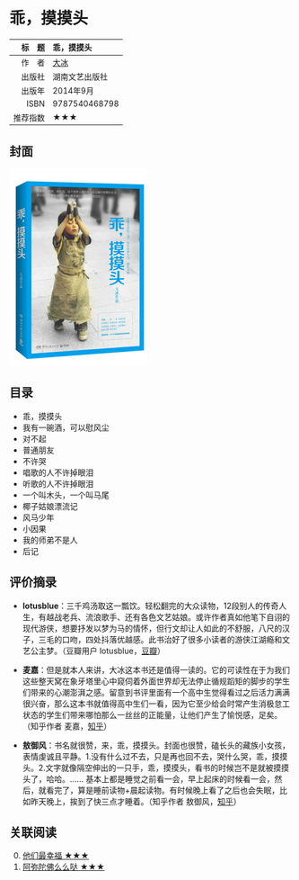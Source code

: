 # 乖，摸摸头 #

|标　题|乖，摸摸头|
|----:|:-------|
|作　者|[大冰](http://baike.baidu.com/link?url=8wSOp0vLcmUtfqQMhgBxfGaXvKzS3_l29ErhOWwM5-NEHcnaxTqFOwVa-0gEnQJepdTUZRsZdryObxVWlGWUla)|
|出版社|湖南文艺出版社|
|出版年|2014年9月|
|ISBN|9787540468798|
|推荐指数|★★★|

## 封面 ##
![乖，摸摸头](../../assets/covers/guai-mo-mo-tou---hl&ahp-2014.png "乖，摸摸头")

## 目录 ##

+ 乖，摸摸头
+ 我有一碗酒，可以慰风尘
+ 对不起
+ 普通朋友
+ 不许哭
+ 唱歌的人不许掉眼泪
+ 听歌的人不许掉眼泪
+ 一个叫木头，一个叫马尾
+ 椰子姑娘漂流记
+ 风马少年
+ 小因果
+ 我的师弟不是人
+ 后记

## 评价摘录 ##

+ **lotusblue**：三千鸡汤取这一瓢饮。轻松翻完的大众读物，12段别人的传奇人生，有越战老兵、流浪歌手、还有各色文艺姑娘。或许作者真如他笔下自诩的现代游侠，想要抒发以梦为马的情怀，但行文却让人如此的不舒服，八尺的汉子，三毛的口吻，四处抖落优越感。此书治好了很多小读者的游侠江湖瘾和文艺公主梦。（豆瓣用户 lotusblue，[豆瓣](https://www.douban.com/people/longyang/)）

+ **麦嘉**：但是就本人来讲，大冰这本书还是值得一读的。它的可读性在于为我们这些整天窝在象牙塔里心中窥伺着外面世界却无法停止循规蹈矩的脚步的学生们带来的心潮澎湃之感。留意到书评里面有一个高中生觉得看过之后活力满满很兴奋，那么这本书就值得高中生们一看，因为它至少给会时常产生消极怠工状态的学生们带来哪怕那么一丝丝的正能量，让他们产生了愉悦感，足矣。（知乎作者 麦嘉，[知乎](https://www.zhihu.com/question/26412393/answer/39928302)）


+ **敖御风**：书名就很赞，来，乖，摸摸头。封面也很赞，磕长头的藏族小女孩，表情虔诚且平静。1.没有什么过不去，只是再也回不去，哭什么哭，乖，摸摸头。2.文字就像隔空伸出的一只手，乖，摸摸头，看书的时候岂不是就被摸摸头了，哈哈。…… 基本上都是睡觉之前看一会，早上起床的时候看一会，然后，就看完了，算是睡前读物+晨起读物。有时候晚上看了之后也会失眠，比如昨天晚上，挨到了快三点才睡着。（知乎作者 敖御风，[知乎](https://www.zhihu.com/question/26412393/answer/55304221)）

## 关联阅读 ##

0. [他们最幸福 ★★★][ta-men-zui-xin-fu---hl&ahp-2013]
0. [阿弥陀佛么么哒 ★★★][e-mo-tuo-fo-me-me-da---hl&ahp-2015]

[ta-men-zui-xin-fu---hl&ahp-2013]: ta-men-zui-xin-fu---hl&ahp-2013.md "他们最幸福"
[e-mo-tuo-fo-me-me-da---hl&ahp-2015]: e-mo-tuo-fo-me-me-da---hl&ahp-2015.md "阿弥陀佛么么哒"
